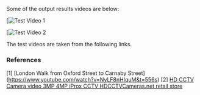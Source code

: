 Some of the output results videos are below:

[![Test Video 1](https://www.youtube.com/watch?v=Q5en44y66w8)

[![Test Video 2](https://www.youtube.com/watch?v=05zBvuf19fQ)

The test videos are taken from the following links.
### References
[1] [London Walk from Oxford Street to Carnaby Street] (https://www.youtube.com/watch?v=NyLF8nHIquM&t=556s)
[2] [HD CCTV Camera video 3MP 4MP iProx CCTV HDCCTVCameras.net retail store](https://www.youtube.com/watch?v=KMJS66jBtVQ)
